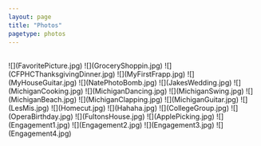 ```yaml
---
layout: page
title: "Photos"
pagetype: photos
---
```

<div style="clear:both;display: block">&nbsp;</div>
![](FavoritePicture.jpg)
![](GroceryShoppin.jpg)
![](CFPHCThanksgivingDinner.jpg)
![](MyFirstFrapp.jpg)
![](MyHouseGuitar.jpg)
![](NatePhotoBomb.jpg)
![](JakesWedding.jpg)
![](MichiganCooking.jpg)
![](MichiganDancing.jpg)
![](MichiganSwing.jpg)
![](MichiganBeach.jpg)
![](MichiganClapping.jpg)
![](MichiganGuitar.jpg)
![](LesMis.jpg)
![](Homecut.jpg)
![](Hahaha.jpg)
![](CollegeGroup.jpg)
![](OperaBirthday.jpg)
![](FultonsHouse.jpg)
![](ApplePicking.jpg)
![](Engagement1.jpg)
![](Engagement2.jpg)
![](Engagement3.jpg)
![](Engagement4.jpg)